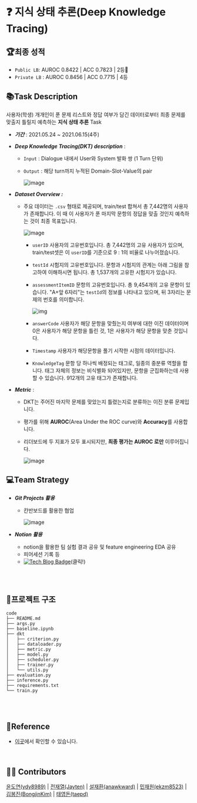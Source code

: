 # :question: 지식 상태 추론(Deep Knowledge Tracing)

## 🏆최종 성적

- `Public LB`: AUROC 0.8422 | ACC 0.7823 | 2등:2nd_place_medal:
- `Private LB` : AUROC 0.8456 | ACC 0.7715 | 4등



## 📚Task Description

사용자(학생) 개개인이 푼 문제 리스트와 정답 여부가 담긴 데이터로부터 최종 문제를 맞출지 틀릴지 예측하는 **지식 상태 추론** Task

- ***기간*** : 2021.05.24 ~ 2021.06.15(4주)

- ***Deep Knowledge Tracing(DKT) description*** :

	- `Input` : Dialogue 내에서 User와 System 발화 쌍 (1 Turn 단위)

	- `Output` : 해당 turn까지 누적된 Domain-Slot-Value의 pair

		![image](https://user-images.githubusercontent.com/38639633/122345725-23030d00-cf83-11eb-8023-e31719205950.png)

- ***Dataset Overview :*** 

	- 주요 데이터는 `.csv` 형태로 제공되며, train/test 합쳐서 총 7,442명의 사용자가 존재합니다. 이 때 이 사용자가 푼 마지막 문항의 정답을 맞출 것인지 예측하는 것이 최종 목표입니다.

		![image](https://user-images.githubusercontent.com/38639633/122147484-f3c1a280-ce93-11eb-8e42-2d8d6ad0fb83.png)

		- `userID` 사용자의 고유번호입니다. 총 7,442명의 고유 사용자가 있으며, train/test셋은 이 `userID`를 기준으로 9 : 1의 비율로 나누어졌습니다.

		- `testId` 시험지의 고유번호입니다. 문항과 시험지의 관계는 아래 그림을 참고하여 이해하시면 됩니다. 총 1,537개의 고유한 시험지가 있습니다.

		- `assessmentItemID` 문항의 고유번호입니다. 총 9,454개의 고유 문항이 있습니다. "A+앞 6자리"는 `testId`의 정보를 나타내고 있으며, 뒤 3자리는 문제의 번호를 의미합니다.

			![img](https://s3-ap-northeast-2.amazonaws.com/prod-aistages-public/app/Users/00000068/files/593ab0f9-a096-451b-86ea-086fc5575118..png)

		- `answerCode` 사용자가 해당 문항을 맞췄는지 여부에 대한 이진 데이터이며 0은 사용자가 해당 문항을 틀린 것, 1은 사용자가 해당 문항을 맞춘 것입니다.

		- `Timestamp` 사용자가 해당문항을 풀기 시작한 시점의 데이터입니다.

		- `KnowledgeTag` 문항 당 하나씩 배정되는 태그로, 일종의 중분류 역할을 합니다. 태그 자체의 정보는 비식별화 되어있지만, 문항을 군집화하는데 사용할 수 있습니다. 912개의 고유 태그가 존재합니다.

		

- ***Metric*** : 

	- DKT는 주어진 마지막 문제를 맞았는지 틀렸는지로 분류하는 이진 분류 문제입니다. 

	- 평가를 위해 **AUROC**(Area Under the ROC curve)와 **Accuracy**를 사용합니다. 

	- 리더보드에 두 지표가 모두 표시되지만, **최종 평가는 AUROC 로만** 이루어집니다.

		![image](https://user-images.githubusercontent.com/38639633/122149543-32a52780-ce97-11eb-8384-ed1de4ad58d5.png)

		

## :computer:Team Strategy

- ***Git Projects 활용***

	- 칸반보드를 활용한 협업

		![image](https://user-images.githubusercontent.com/38639633/122527657-7d20d280-d056-11eb-8ab1-d9786260776e.png)

- ***Notion 활용***

	- notion을 활용한 팀 실험 결과 공유 및 feature engineering EDA 공유
	- 피어세션 기록 등
	- [![Tech Blog Badge](http://img.shields.io/badge/-Notion-black?style=for-the-badge&logo=notion&link=https://www.notion.so/Home-b263b1f24c3147ac9f8f2544178d66f6)](https://www.notion.so/Home-b263b1f24c3147ac9f8f2544178d66f6)(클릭!)

	

<br><br>

## 📁프로젝트 구조

```
code  
├── README.md  
├── args.py  
├── baseline.ipynb  
├── dkt  
│   ├── criterion.py  
│   ├── dataloader.py  
│   ├── metric.py  
│   ├── model.py  
│   ├── scheduler.py  
│   ├── trainer.py  
│   └── utils.py  
├── evaluation.py  
├── inference.py  
├── requirements.txt  
└── train.py
```



<br><br>



## :handshake:Reference 

- [이곳](https://www.notion.so/8f643763c8d94a6b95fa18d188a95b89?v=506161d2c96648bc9f56b0519592acaf)에서 확인할 수 있습니다.

<br/>

## :man_technologist: Contributors

[윤도연(ydy8989)](https://github.com/ydy8989) | [전재열(Jayten)](https://github.com/jayten-jeon) | [설재환(anawkward)](https://github.com/anawkward) | [민재원(ekzm8523)](https://github.com/ekzm8523) | [김봉진(BongjinKim)](https://github.com/BongjinKim) | [태영돈(taepd)](https://github.com/taepd)







